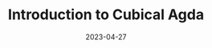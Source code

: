 ---
title: "Introduction to Cubical Agda"
collection: talks
type: "Talk"
permalink: /talks/turin-intro
venue: "Seminar (Logical Foundations of Computation), University of Turin"
date: 2023-04-27
location: "Turin, Italy"
---